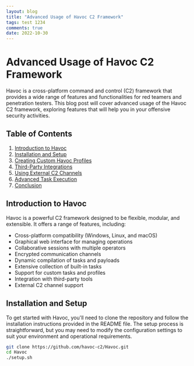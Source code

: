 ```yaml
---
layout: blog
title: "Advanced Usage of Havoc C2 Framework"
tags: test 1234
comments: true
date: 2022-10-30
---
```


# Advanced Usage of Havoc C2 Framework

Havoc is a cross-platform command and control (C2) framework that provides a wide range of features and functionalities for red teamers and penetration testers. This blog post will cover advanced usage of the Havoc C2 framework, exploring features that will help you in your offensive security activities.

## Table of Contents
1. [Introduction to Havoc](#introduction-to-havoc)
2. [Installation and Setup](#installation-and-setup)
3. [Creating Custom Havoc Profiles](#creating-custom-havoc-profiles)
4. [Third-Party Integrations](#third-party-integrations)
5. [Using External C2 Channels](#using-external-c2-channels)
6. [Advanced Task Execution](#advanced-task-execution)
7. [Conclusion](#conclusion)

## Introduction to Havoc

Havoc is a powerful C2 framework designed to be flexible, modular, and extensible. It offers a range of features, including:

- Cross-platform compatibility (Windows, Linux, and macOS)
- Graphical web interface for managing operations
- Collaborative sessions with multiple operators
- Encrypted communication channels
- Dynamic compilation of tasks and payloads
- Extensive collection of built-in tasks
- Support for custom tasks and profiles
- Integration with third-party tools
- External C2 channel support

## Installation and Setup

To get started with Havoc, you'll need to clone the repository and follow the installation instructions provided in the README file. The setup process is straightforward, but you may need to modify the configuration settings to suit your environment and operational requirements.

```bash
git clone https://github.com/havoc-c2/Havoc.git
cd Havoc
./setup.sh
